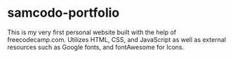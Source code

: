 # samcodo-portfolio
This is my very first personal website built with the help of freecodecamp.com. Utilizes HTML, CSS, and JavaScript as well as external resources such as Google fonts, and fontAwesome for Icons. 
